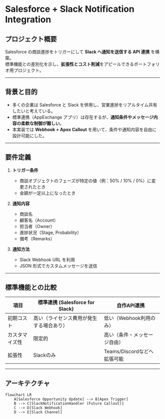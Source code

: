 # Salesforce + Slack Notification Integration

## プロジェクト概要
Salesforce の商談進捗をトリガーにして **Slack へ通知を送信する API 連携** を構築。  
標準機能との差別化を示し、**拡張性とコスト削減**をアピールできるポートフォリオ用プロジェクト。

---

## 背景と目的
- 多くの企業は Salesforce と Slack を併用し、営業進捗をリアルタイム共有したいと考えている。  
- 標準連携（AppExchange アプリ）は存在するが、**通知条件やメッセージ内容の柔軟な制御が難しい**。  
- 本実装では **Webhook + Apex Callout** を用いて、条件や通知内容を自由に設計可能にした。

---

## 要件定義
1. **トリガー条件**
   - 商談オブジェクトのフェーズが特定の値（例：50% / 10% / 0%）に変更されたとき  
   - 金額が一定以上になったとき  

2. **通知内容**
   - 商談名  
   - 顧客名（Account）  
   - 担当者（Owner）  
   - 進捗状況（Stage, Probability）  
   - 備考（Remarks）  

3. **通知方法**
   - Slack Webhook URL を利用  
   - JSON 形式でカスタムメッセージを送信  

---

## 標準機能との比較
| 項目 | 標準連携 (Salesforce for Slack) | 自作API連携 |
|------|---------------------------------|-------------|
| 初期コスト | 高い（ライセンス費用が発生する場合あり） | 低い（Webhook利用のみ） |
| カスタマイズ性 | 限定的 | 高い（条件・メッセージ自由） |
| 拡張性 | Slackのみ | Teams/Discordなどへ拡張可能 |

---

## アーキテクチャ

```mermaid
flowchart LR
    A[Salesforce Opportunity Update] --> B[Apex Trigger]
    B --> C[SlackNotificationHandler (Future Callout)]
    C --> D[Slack Webhook]
    D --> E[Slack Channel]
```